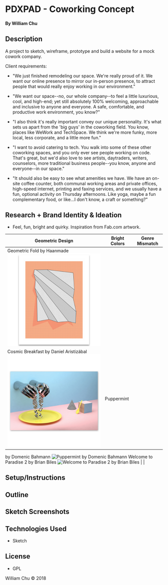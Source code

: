 # PDXPAD - Coworking Concept

#### By William Chu

## Description

A project to sketch, wireframe, prototype and build a website for a mock cowork company.

Client requirements:

* "We just finished remodeling our space. We're really proud of it. We want our online presence to mirror our in-person presence, to attract people that would really enjoy working in our environment."

* "We want our space--no, our whole company--to feel a little luxurious, cool, and high-end; yet still absolutely 100% welcoming, approachable and inclusive to anyone and everyone. A safe, comfortable, and productive work environment, you know?"

* "I also think it's really important convey our unique personality. It's what sets us apart from the 'big guys' in the coworking field. You know, places like WeWork and TechSpace. We think we're more funky, more local, less corporate, and a little more fun."

* "I want to avoid catering to tech. You walk into some of these other coworking spaces, and you only ever see people working on code. That's great, but we'd also love to see artists, daytraders, writers, counselors, more traditional business people--you know, anyone and everyone--in our space."

* "It should also be easy to see what amenities we have. We have an on-site coffee counter, both communal working areas and private offices, high-speed internet, printing and faxing services, and we usually have a fun, optional activity on Thursday afternoons. Like yoga, maybe a fun complementary food, or like...I don't know, a craft or something?"

## Research + Brand Identity & Ideation

* Feel, fun, bright and quirky. Inspiration from Fab.com artwork.

| Geometric Design | Bright Colors | Genre Mismatch |
| ---------------- | ------------- | -------------- |
| Geometric Fold by Haanmade<br>![Geometric Fold by Haanmade](https://github.com/william-chu/epicodus-week12/blob/master/Inspiration/GeometricFold.png?raw=true)<br>
Cosmic Breakfast by Daniel Aristizábal<br>![Cosmic Breakfast by Daniel Aristizábal](https://github.com/william-chu/epicodus-week12/blob/master/Inspiration/CosmicBreakfast.png?raw=true) | Puppermint
by Domenic Bahmann ![Puppermint by Domenic Bahmann]() Welcome to Paradise 2
by Brian Biles ![Welcome to Paradise 2
by Brian Biles]() |  |

## Setup/Instructions

## Outline

## Sketch Screenshots

## Technologies Used

* Sketch

## License

* GPL

William Chu © 2018
